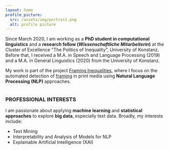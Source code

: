 ```yaml
---
layout: home
profile_picture:
  src: /assets/img/portrait.png
  alt: profile picture
---
```

<p>
Since March 2020, I am working as a <b>PhD student in computational linguistics</b> and a <b>research fellow (<i>Wissenschaftliche Mitarbeiterin</i>)</b> at the Cluster of Excellence "The Politics of Inequality", 
University of Konstanz. Before that, I received a M.A. in Speech and Language Processing (2019) and a M.A.
in General Linguistics (2020) from the University of Konstanz.
</p>
<p style="margin-bottom:1cm;">
My work is part of the project <a href="https://www.exc.uni-konstanz.de/en/inequality/research/projects/framing-inequalities/" target="_blank" rel="noopener noreferrer">Framing Inequalities</a>, 
where I focus on the automated detection of <a href="https://en.wikipedia.org/wiki/Framing_(social_sciences)" target="_blank" rel="noopener noreferrer">framing</a> in print media using <b>Natural Language Processing (NLP)</b> approaches.
</p>

<h3>PROFESSIONAL INTERESTS</h3>
<p>I am passionate about applying <b>machine learning</b> and <b>statistical approaches</b> to explore <b>big data</b>, especially text data. Broadly, my interests include:</p>
<ul>
  <li>Text Mining</li>
  <li>Interpretability and Analysis of Models for NLP</li>
  <li>Explainable Artificial Intelligence (XAI)</li>
</ul>

